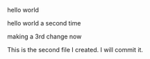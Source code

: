 hello world

hello world a second time

making a 3rd change now


This is the second file I created. I will commit it.